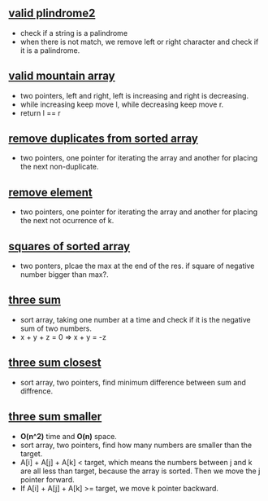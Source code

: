 

## [valid plindrome2](https://leetcode.com/problems/valid-palindrome-ii/) 
- check if a string is a palindrome
- when there is not match, we remove left or right character and check if it is a palindrome.

## [valid mountain array](https://leetcode.com/problems/valid-mountain-array/) 
- two pointers, left and right, left is increasing and right is decreasing. 
- while increasing keep move l, while decreasing keep move r. 
- return l == r   

## [remove duplicates from sorted array](https://leetcode.com/problems/remove-duplicates-from-sorted-array/) 
- two pointers, one pointer for iterating the array and another for placing the next non-duplicate.

## [remove element](https://leetcode.com/problems/remove-element/)
- two pointers, one pointer for iterating the array and another for placing the next not ocurrence of k.

## [squares of sorted array](https://leetcode.com/problems/squares-of-a-sorted-array/) 
- two ponters, plcae the max at the end of the res. if square of negative number bigger than max?. 

## [three sum](https://leetcode.com/problems/3sum/)
- sort array, taking one number at a time and check if it is the negative sum of two numbers. 
- x + y + z = 0 => x + y = -z 

## [three sum closest](https://leetcode.com/problems/3sum-closest/)
- sort array, two pointers, find minimum difference between sum and diffrence. 

## [three sum smaller](https://leetcode.com/problems/3sum-smaller/) 
- **O(n^2)** time and **O(n)** space.
- sort array, two pointers, find how many numbers are smaller than the target. 
-  A[i] + A[j] + A[k] < target, which means the numbers between j and k are all less than target, because the array is sorted. Then we move the j pointer forward. 
- If A[i] + A[j] + A[k] >= target, we move k pointer backward. 

